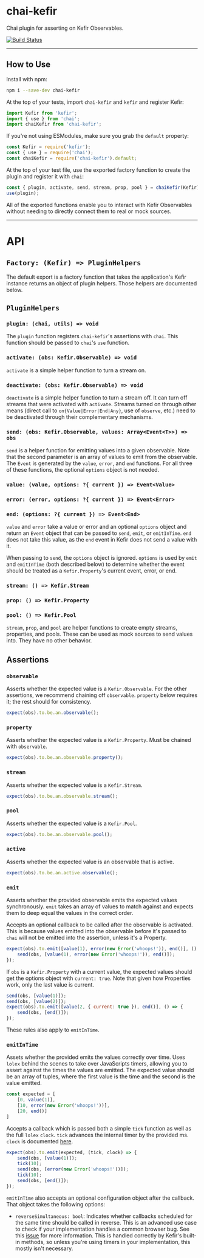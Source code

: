 # chai-kefir

Chai plugin for asserting on Kefir Observables.

[![Build Status](https://travis-ci.org/kefirjs/chai-kefir.svg?branch=master)](https://travis-ci.org/kefirjs/chai-kefir)

---

## How to Use

Install with npm:

```bash
npm i --save-dev chai-kefir
```

At the top of your tests, import `chai-kefir` and `kefir` and register Kefir:

```js
import Kefir from 'kefir';
import { use } from 'chai';
import chaiKefir from 'chai-kefir';
```

If you're not using ESModules, make sure you grab the `default` property:

```js
const Kefir = require('kefir');
const { use } = require('chai');
const chaiKefir = require('chai-kefir').default;
```

At the top of your test file, use the exported factory function to create the plugin and register it with `chai`:

```js
const { plugin, activate, send, stream, prop, pool } = chaiKefir(Kefir);
use(plugin);
```

All of the exported functions enable you to interact with Kefir Observables without needing to directly connect them to real or mock sources.

---

# API

## `Factory: (Kefir) => PluginHelpers`

The default export is a factory function that takes the application's Kefir instance returns an object of plugin helpers. Those helpers are documented below.

## `PluginHelpers`

### `plugin: (chai, utils) => void`

The `plugin` function registers `chai-kefir`'s assertions with `chai`. This function should be passed to `chai`'s `use` function.

### `activate: (obs: Kefir.Observable) => void`

`activate` is a simple helper function to turn a stream on.

### `deactivate: (obs: Kefir.Observable) => void`

`deactivate` is a simple helper function to turn a stream off. It can turn off streams that were activated with `activate`. Streams turned on through other means (direct call to `on{Value|Error|End|Any}`, use of `observe`, etc.) need to be deactivated through their complementary mechanisms.

### `send: (obs: Kefir.Observable, values: Array<Event<T>>) => obs`

`send` is a helper function for emitting values into a given observable. Note that the second parameter is an array of values to emit from the observable. The `Event` is generated by the `value`, `error`, and `end` functions. For all three of these functions, the optional `options` object is not needed.

### `value: (value, options: ?{ current }) => Event<Value>`
### `error: (error, options: ?{ current }) => Event<Error>`
### `end: (options: ?{ current }) => Event<End>`

`value` and `error` take a value or error and an optional `options` object and return an `Event` object that can be passed to `send`, `emit`, or `emitInTime`. `end` does not take this value, as the `end` event in Kefir does not send a value with it.

When passing to `send`, the `options` object is ignored. `options` is used by `emit` and `emitInTime` (both described below) to determine whether the event should be treated as a `Kefir.Property`'s current event, error, or end.

### `stream: () => Kefir.Stream`
### `prop: () => Kefir.Property`
### `pool: () => Kefir.Pool`

`stream`, `prop`, and `pool` are helper functions to create empty streams, properties, and pools. These can be used as mock sources to send values into. They have no other behavior.

## Assertions

### `observable`

Asserts whether the expected value is a `Kefir.Observable`. For the other assertions, we recommend chaining off `observable`. `property` below requires it; the rest should for consistency.

```js
expect(obs).to.be.an.observable();
```

### `property`

Asserts whether the expected value is a `Kefir.Property`. Must be chained with `observable`.

```js
expect(obs).to.be.an.observable.property();
```

### `stream`

Asserts whether the expected value is a `Kefir.Stream`.

```js
expect(obs).to.be.an.observable.stream();
```

### `pool`

Asserts whether the expected value is a `Kefir.Pool`.

```js
expect(obs).to.be.an.observable.pool();
```

### `active`

Asserts whether the expected value is an observable that is active.

```js
expect(obs).to.be.an.active.observable();
```

### `emit`

Asserts whether the provided observable emits the expected values synchronously. `emit` takes an array of values to match against and expects them to deep equal the values in the correct order.

Accepts an optional callback to be called after the observable is activated. This is because values emitted into the observable before it's passed to `chai` will not be emitted into the assertion, unless it's a Property.

```js
expect(obs).to.emit([value(1), error(new Error('whoops!')), end()], () => {
    send(obs, [value(1), error(new Error('whoops!')), end()]);
});
```

If `obs` is a `Kefir.Property` with a current value, the expected values should get the options object with `current: true`. Note that given how Properties work, only the last value is current.

```js
send(obs, [value(1)]);
send(obs, [value(2)]);
expect(obs).to.emit([value(2, { current: true }), end()], () => {
    send(obs, [end()]);
});
```

These rules also apply to `emitInTime`.

### `emitInTime`

Assets whether the provided emits the values correctly over time. Uses `lolex` behind the scenes to take over JavaScripts timers, allowing you to assert against the times the values are emitted. The expected value should be an array of tuples, where the first value is the time and the second is the value emitted.

```js
const expected = [
    [0, value(1)],
    [10, error(new Error('whoops!'))],
    [20, end()]
]
```

Accepts a callback which is passed both a simple `tick` function as well as the full `lolex` `clock`. `tick` advances the internal timer by the provided ms. `clock` is documented [here][clock].

```js
expect(obs).to.emit(expected, (tick, clock) => {
    send(obs, [value(1)]);
    tick(10);
    send(obs, [error(new Error('whoops!'))]);
    tick(10);
    send(obs, [end()]);
});
```

`emitInTime` also accepts an optional configuration object after the callback. That object takes the following options:

* `reverseSimultaneous: bool`: Indicates whether callbacks scheduled for the same time should be called in reverse. This is an advanced use case to check if your implementation handles a common browser bug. See this [issue][timer-issue] for more information. This is handled correctly by Kefir's built-in methods, so unless you're using timers in your implementation, this mostly isn't necessary.

  [clock]: https://github.com/sinonjs/lolex/#var-id--clocksettimeoutcallback-timeout
  [timer-issue]: https://github.com/sinonjs/lolex/issues/24
